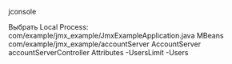 jconsole

Выбрать Local Process: com/example/jmx_example/JmxExampleApplication.java
MBeans
com/example/jmx_example/accountServer
AccountServer
accountServerController
Attributes
-UsersLimit
-Users